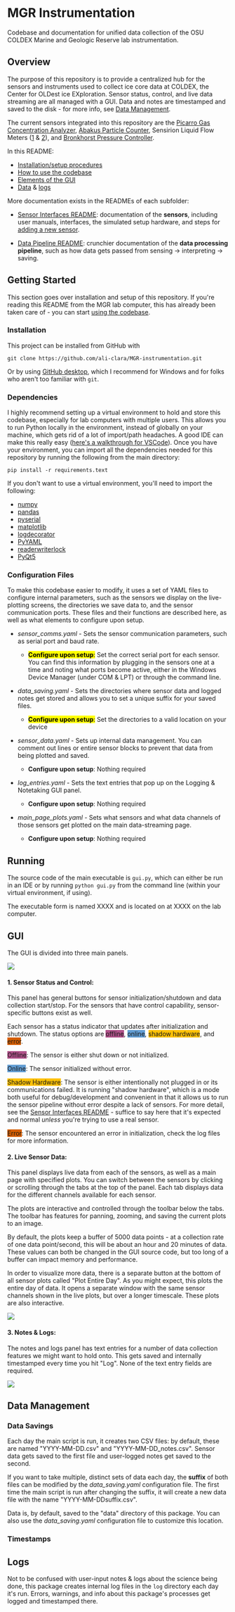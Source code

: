 # MGR Instrumentation
Codebase and documentation for unified data collection of the OSU COLDEX Marine and Geologic Reserve lab instrumentation.

## Overview

The purpose of this repository is to provide a centralized hub for the sensors and instruments used to collect ice core data at COLDEX, the Center for OLDest ice EXploration. Sensor status, control, and live data streaming are all managed with a GUI. Data and notes are timestamped and saved to the disk - for more info, see [Data Management](#data-management). 

The current sensors integrated into this repository are the [Picarro Gas Concentration Analyzer](https://www.picarro.com/environmental/products/g2401_gas_concentration_analyzer), [Abakus Particle Counter](https://www.fa-klotz.de/particlecounters/liquids/particle-counter-liquids.php), Sensirion Liquid Flow Meters ([1](https://sensirion.com/products/catalog/SLI-2000) & [2](https://sensirion.com/products/catalog/SLS-1500)), and [Bronkhorst Pressure Controller](https://www.bronkhorst.com/en-us/products-en/pressure/iq-flow/?page=1#).

In this README:

- [Installation/setup procedures](#getting-started)
- [How to use the codebase](#running)
- [Elements of the GUI](#gui)
- [Data](#data-management) & [logs](#logs)

More documentation exists in the READMEs of each subfolder:

- [Sensor Interfaces README](sensor_interfaces/README.md): documentation of the **sensors**, including user manuals, interfaces, the simulated setup hardware, and steps for [adding a new sensor](sensor_interfaces/README.md#adding-a-new-sensor).

- [Data Pipeline README](main_pipeline/README.md): crunchier documentation of the **data processing pipeline**, such as how data gets passed from sensing → interpreting → saving.

## Getting Started

This section goes over installation and setup of this repository. If you're reading this README from the MGR lab computer, this has already been taken care of - you can start [using the codebase](#running).

### Installation

This project can be installed from GitHub with

    git clone https://github.com/ali-clara/MGR-instrumentation.git

Or by using [GitHub desktop](https://github.com/apps/desktop), which I recommend for Windows and for folks who aren't too familiar with `git`.

### Dependencies
I highly recommend setting up a virtual environment to hold and store this codebase, especially for lab computers with multiple users. This allows you to run Python locally in the environment, instead of globally on your machine, which gets rid of a lot of import/path headaches. A good IDE can make this really easy ([here's a walkthrough for VSCode](https://code.visualstudio.com/docs/python/environments#_creating-environments)). Once you have your environment, you can import all the dependencies needed for this repository by running the following from the main directory:

    pip install -r requirements.text

If you don't want to use a virtual environment, you'll need to import the following:

- [numpy](https://pypi.org/project/numpy/)
- [pandas](https://pypi.org/project/pandas/)
- [pyserial](https://pypi.org/project/pyserial/)
- [matplotlib](https://pypi.org/project/matplotlib/)
- [logdecorator](https://pypi.org/project/logdecorator/)
- [PyYAML](https://pypi.org/project/pyyaml/)
- [readerwriterlock](https://pypi.org/project/readerwriterlock/)
- [PyQt5](https://pypi.org/project/PyQt5/)

### Configuration Files

To make this codebase easier to modify, it uses a set of YAML files to configure internal parameters, such as the sensors we display on the live-plotting screens, the directories we save data to, and the sensor communication ports. These files and their functions are described here, as well as what elements to configure upon setup.

- *sensor_comms.yaml* - Sets the sensor communication parameters, such as serial port and baud rate.

    - <mark>**Configure upon setup**:</mark> Set the correct serial port for each sensor. You can find this information by plugging in the sensors one at a time and noting what ports become active, either in the Windows Device Manager (under COM & LPT) or through the command line.

- *data_saving.yaml* - Sets the directories where sensor data and logged notes get stored and allows you to set a unique suffix for your saved files.
    
    - <mark>**Configure upon setup**:</mark> Set the directories to a valid location on your device

- *sensor_data.yaml* - Sets up internal data management. You can comment out lines or entire sensor blocks to prevent that data from being plotted and saved.

    - **Configure upon setup**: Nothing required

- *log_entries.yaml* - Sets the text entries that pop up on the Logging & Notetaking GUI panel.

    - **Configure upon setup**: Nothing required

- *main_page_plots.yaml* - Sets what sensors and what data channels of those sensors get plotted on the main data-streaming page.

    - **Configure upon setup**: Nothing required

## Running

The source code of the main executable is `gui.py`, which can either be run in an IDE or by running `python gui.py` from the command line (within your virtual environment, if using).

The executable form is named XXXX and is located on at XXXX on the lab computer.

## GUI 
The GUI is divided into three main panels.

<img src="doc/imgs/gui.png">

#### 1. Sensor Status and Control:

This panel has general buttons for sensor initialization/shutdown and data collection start/stop. For the sensors that have control capability, sensor-specific buttons exist as well.

Each sensor has a status indicator that updates after initialization and shutdown. The status options are <span style="background-color:#AF5189">offline</span>, <span style="background-color:#619CD2">online</span>, <span style="background-color:#FFC107">shadow hardware</span>, and <span style="background-color:#D55E00">error</span>.

<span style="background-color:#AF5189">Offline</span>: The sensor is either shut down or not initialized.

<span style="background-color:#619CD2">Online</span>: The sensor initialized without error.

<span style="background-color:#FFC107">Shadow Hardware</span>: The sensor is either intentionally not plugged in or its communications failed. It is running "shadow hardware", which is a mode both useful for debug/development and convenient in that it allows us to run the sensor pipeline without error despite a lack of sensors. For more detail, see the [Sensor Interfaces README](sensor_interfaces/README.md) - suffice to say here that it's expected and normal *unless* you're trying to use a real sensor.

<span style="background-color:#D55E00">Error</span>: The sensor encountered an error in initialization, check the log files for more information.


#### 2. Live Sensor Data:

This panel displays live data from each of the sensors, as well as a main page with specified plots. You can switch between the sensors by clicking or scrolling through the tabs at the top of the panel. Each tab displays data for the different channels available for each sensor.

The plots are interactive and controlled through the toolbar below the tabs. The toolbar has features for panning, zooming, and saving the current plots to an image.

By default, the plots keep a buffer of 5000 data points - at a collection rate of one data point/second, this will be about an hour and 20 minutes of data. These values can both be changed in the GUI source code, but too long of a buffer can impact memory and performance. 

In order to visualize more data, there is a separate button at the bottom of all sensor plots called "Plot Entire Day". As you might expect, this plots the entire day of data. It opens a separate window with the same sensor channels shown in the live plots, but over a longer timescale. These plots are also interactive.

<img src="doc/imgs/plot-entire-day-window.png">

#### 3. Notes & Logs:

The notes and logs panel has text entries for a number of data collection features we might want to hold onto. This gets saved and internally timestamped every time you hit "Log". None of the text entry fields are required.

<img src="doc/imgs/notes-and-logs.png">


## Data Management

### Data Savings
Each day the main script is run, it creates two CSV files: by default, these are named "YYYY-MM-DD.csv" and "YYYY-MM-DD_notes.csv". Sensor data gets saved to the first file and user-logged notes get saved to the second.

If you want to take multiple, distinct sets of data each day, the **suffix** of both files can be modified by the *data_saving.yaml* configuration file. The first time the main script is run after changing the suffix, it will create a new data file with the name "YYYY-MM-DDsuffix.csv".

Data is, by default, saved to the "data" directory of this package. You can also use the *data_saving.yaml* configuration file to customize this location.

### Timestamps



## Logs

Not to be confused with user-input notes & logs about the science being done, this package creates internal log files in the `log` directory each day it's run. Errors, warnings, and info about this package's processes get logged and timestamped there.


